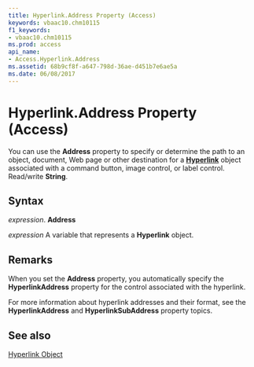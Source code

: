 ```yaml
---
title: Hyperlink.Address Property (Access)
keywords: vbaac10.chm10115
f1_keywords:
- vbaac10.chm10115
ms.prod: access
api_name:
- Access.Hyperlink.Address
ms.assetid: 68b9cf8f-a647-798d-36ae-d451b7e6ae5a
ms.date: 06/08/2017
---
```



# Hyperlink.Address Property (Access)

You can use the  **Address** property to specify or determine the path to an object, document, Web page or other destination for a **[Hyperlink](Access.Hyperlink.md)** object associated with a command button, image control, or label control. Read/write **String**.


## Syntax

 _expression_. **Address**

 _expression_ A variable that represents a **Hyperlink** object.


## Remarks

 When you set the **Address** property, you automatically specify the **HyperlinkAddress** property for the control associated with the hyperlink.

For more information about hyperlink addresses and their format, see the  **HyperlinkAddress** and **HyperlinkSubAddress** property topics.


## See also


[Hyperlink Object](Access.Hyperlink.md)

